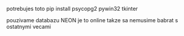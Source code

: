 potrebujes toto pip install
psycopg2
pywin32
tkinter

pouzivame databazu NEON je to online takze sa nemusime babrat s ostatnymi vecami

